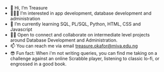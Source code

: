 - 🌸 Hi, I’m Treasure 
- 👩🏽‍💻 I’m interested in app development, database development and administration
- 🌱 I’m currently learning SQL, PL/SQL, Python, HTML, CSS and Javascript
- 👯‍♀️ Open to connect and collaborate on intermediate level projects around Database Development and Administration.
- 📫 You can reach me via email treasure.okafor@miva.edu.ng
- 😎 Fun fact: When i'm not writing queries, you can find me taking on a challenge against an online Scrabble player, listening to classic lo-fi, or engrossed in a good book.

<!---
Diogo-dinma/Diogo-dinma is a ✨ special ✨ repository because its `README.md` (this file) appears on your GitHub profile.
You can click the Preview link to take a look at your changes.
--->
